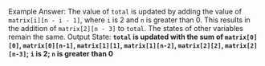 Example Answer:
The value of `total` is updated by adding the value of `matrix[i][n - i - 1]`, where `i` is 2 and `n` is greater than 0. This results in the addition of `matrix[2][n - 3]` to `total`. The states of other variables remain the same.
Output State: **`total` is updated with the sum of `matrix[0][0]`, `matrix[0][n-1]`, `matrix[1][1]`, `matrix[1][n-2]`, `matrix[2][2]`, `matrix[2][n-3]`; `i` is 2; `n` is greater than 0**